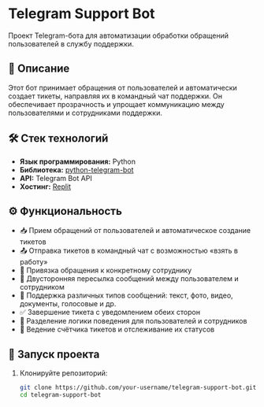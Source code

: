 # Telegram Support Bot

Проект Telegram-бота для автоматизации обработки обращений пользователей в службу поддержки.

## 📌 Описание

Этот бот принимает обращения от пользователей и автоматически создает тикеты, направляя их в командный чат поддержки. Он обеспечивает прозрачность и упрощает коммуникацию между пользователями и сотрудниками поддержки.

## 🛠️ Стек технологий

- **Язык программирования:** Python  
- **Библиотека:** [python-telegram-bot](https://github.com/python-telegram-bot/python-telegram-bot)  
- **API:** Telegram Bot API  
- **Хостинг:** [Replit](https://replit.com/)  

## ⚙️ Функциональность

- 📥 Прием обращений от пользователей и автоматическое создание тикетов  
- 📤 Отправка тикетов в командный чат с возможностью «взять в работу»  
- 👤 Привязка обращения к конкретному сотруднику  
- 🔁 Двусторонняя пересылка сообщений между пользователем и сотрудником  
- 📝 Поддержка различных типов сообщений: текст, фото, видео, документы, голосовые и др.  
- ✅ Завершение тикета с уведомлением обеих сторон  
- 👥 Разделение логики поведения для пользователей и сотрудников  
- 🔢 Ведение счётчика тикетов и отслеживание их статусов  

## 🚀 Запуск проекта

1. Клонируйте репозиторий:
   ```bash
   git clone https://github.com/your-username/telegram-support-bot.git
   cd telegram-support-bot
